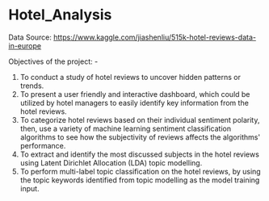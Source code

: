 # Hotel_Analysis

Data Source: https://www.kaggle.com/jiashenliu/515k-hotel-reviews-data-in-europe

Objectives of the project: -

1.	To conduct a study of hotel reviews to uncover hidden patterns or trends.
2.	To present a user friendly and interactive dashboard, which could be utilized by hotel managers to easily identify key information from the hotel reviews.
3.	To categorize hotel reviews based on their individual sentiment polarity, then, use a variety of machine learning sentiment classification algorithms to see how the subjectivity of reviews affects the algorithms' performance.
4.	To extract and identify the most discussed subjects in the hotel reviews using Latent Dirichlet Allocation (LDA) topic modelling.
5.	To perform multi-label topic classification on the hotel reviews, by using the topic keywords identified from topic modelling as the model training input.
